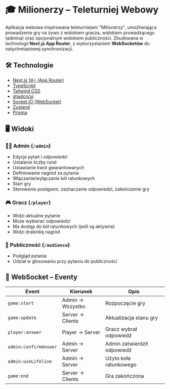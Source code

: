 # 🎓 Milionerzy – Teleturniej Webowy

Aplikacja webowa inspirowana teleturniejem "Milionerzy", umożliwiająca prowadzenie gry na żywo z widokiem gracza, widokiem prowadzącego (admina) oraz opcjonalnym widokiem publiczności. Zbudowana w technologii **Next.js App Router**, z wykorzystaniem **WebSocketów** do natychmiastowej synchronizacji.

## 🛠 Technologie

- [Next.js 14+ (App Router)](https://nextjs.org/)
- [TypeScript](https://www.typescriptlang.org/)
- [Tailwind CSS](https://tailwindcss.com/)
- [shadcn/ui](https://ui.shadcn.com/)
- [Socket.IO (WebSocket)](https://socket.io/)
- [Zustand](https://zustand-demo.pmnd.rs/)
- [Prisma](https://www.prisma.io/)

## 🖥 Widoki

### 👨‍💼 Admin (`/admin`)

- Edycja pytań i odpowiedzi
- Ustalanie liczby rund
- Ustawianie kwot gwarantowanych
- Definiowanie nagród za pytania
- Włączanie/wyłączanie kół ratunkowych
- Start gry
- Sterowanie postępem, zaznaczanie odpowiedzi, zakończenie gry

### 🎮 Gracz (`/player`)

- Widzi aktualne pytanie
- Może wybierać odpowiedzi
- Ma dostęp do kół ratunkowych (jeśli są aktywne)
- Widzi drabinkę nagród

### 👥 Publiczność (`/audience`)

- Podgląd pytania
- Udział w głosowaniu przy pytaniu do publiczności

## 📡 WebSocket – Eventy

| Event                 | Kierunek         | Opis                        |
| --------------------- | ---------------- | --------------------------- |
| `game:start`          | Admin → Wszystko | Rozpoczęcie gry             |
| `game:update`         | Server → Clients | Aktualizacja stanu gry      |
| `player:answer`       | Player → Server  | Gracz wybrał odpowiedź      |
| `admin:confirmAnswer` | Admin → Server   | Admin zatwierdził odpowiedź |
| `admin:useLifeline`   | Admin → Server   | Użyto koła ratunkowego      |
| `game:end`            | Server → Clients | Gra zakończona              |
